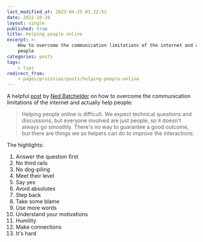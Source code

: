 ```yaml
---
last_modified_at: 2023-04-25 01:22:52
date: 2022-10-28
layout: single
published: true
title: Helping people online
excerpt: >-
    How to overcome the communication limitations of the internet and actually help
    people
categories: posts
tags:
    - tips
redirect_from:
    - pages/proinsias/posts/helping-people-online
---
```


A helpful [post](https://web.archive.org/web/20220826234811/https://nedbatchelder.com/blog/202009/how_to_be_helpful_online.html)
by [Ned Batchelder](https://nedbatchelder.com/) on how to overcome the communication limitations of the internet
and actually help people:

> Helping people online is difficult.
> We expect technical questions and discussions,
> but everyone involved are just people,
> so it doesn't always go smoothly.
> There's no way to guarantee a good outcome,
> but there are things we as helpers can do to improve the interactions.

The highlights:

1. Answer the question first
2. No third rails
3. No dog-piling
4. Meet their level
5. Say yes
6. Avoid absolutes
7. Step back
8. Take some blame
9. Use more words
10. Understand your motivations
11. Humility
12. Make connections
13. It's hard
